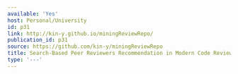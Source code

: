 ```yaml
---
available: 'Yes'
host: Personal/University
id: p31
link: http://kin-y.github.io/miningReviewRepo/
publication_id: p31
source: https://github.com/kin-y/miningReviewRepo
title: Search-Based Peer Reviewers Recommendation in Modern Code Review
type: '---'
---
```


